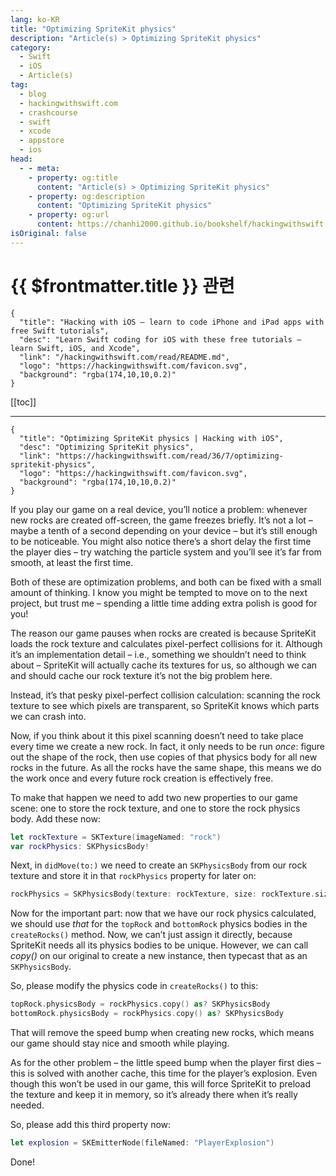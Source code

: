 ```yaml
---
lang: ko-KR
title: "Optimizing SpriteKit physics"
description: "Article(s) > Optimizing SpriteKit physics"
category:
  - Swift
  - iOS
  - Article(s)
tag: 
  - blog
  - hackingwithswift.com
  - crashcourse
  - swift
  - xcode
  - appstore
  - ios  
head:
  - - meta:
    - property: og:title
      content: "Article(s) > Optimizing SpriteKit physics"
    - property: og:description
      content: "Optimizing SpriteKit physics"
    - property: og:url
      content: https://chanhi2000.github.io/bookshelf/hackingwithswift.com/read/36/07-optimizing-spritekit-physics.html
isOriginal: false
---
```


# {{ $frontmatter.title }} 관련

```component VPCard
{
  "title": "Hacking with iOS – learn to code iPhone and iPad apps with free Swift tutorials",
  "desc": "Learn Swift coding for iOS with these free tutorials – learn Swift, iOS, and Xcode",
  "link": "/hackingwithswift.com/read/README.md",
  "logo": "https://hackingwithswift.com/favicon.svg",
  "background": "rgba(174,10,10,0.2)"
}
```

[[toc]]

---

```component VPCard
{
  "title": "Optimizing SpriteKit physics | Hacking with iOS",
  "desc": "Optimizing SpriteKit physics",
  "link": "https://hackingwithswift.com/read/36/7/optimizing-spritekit-physics",
  "logo": "https://hackingwithswift.com/favicon.svg",
  "background": "rgba(174,10,10,0.2)"
}
```

If you play our game on a real device, you’ll notice a problem: whenever new rocks are created off-screen, the game freezes briefly. It’s not a lot – maybe a tenth of a second depending on your device – but it’s still enough to be noticeable. You might also notice there’s a short delay the first time the player dies – try watching the particle system and you’ll see it’s far from smooth, at least the first time.

Both of these are optimization problems, and both can be fixed with a small amount of thinking. I know you might be tempted to move on to the next project, but trust me – spending a little time adding extra polish is good for you!

The reason our game pauses when rocks are created is because SpriteKit loads the rock texture and calculates pixel-perfect collisions for it. Although it’s an implementation detail – i.e., something we shouldn’t need to think about – SpriteKit will actually cache its textures for us, so although we can and should cache our rock texture it’s not the big problem here.

Instead, it’s that pesky pixel-perfect collision calculation: scanning the rock texture to see which pixels are transparent, so SpriteKit knows which parts we can crash into.

Now, if you think about it this pixel scanning doesn’t need to take place every time we create a new rock. In fact, it only needs to be run *once*: figure out the shape of the rock, then use copies of that physics body for all new rocks in the future. As all the rocks have the same shape, this means we do the work once and every future rock creation is effectively free.

To make that happen we need to add two new properties to our game scene: one to store the rock texture, and one to store the rock physics body. Add these now:

```swift
let rockTexture = SKTexture(imageNamed: "rock")
var rockPhysics: SKPhysicsBody!
```

Next, in `didMove(to:)` we need to create an `SKPhysicsBody` from our rock texture and store it in that `rockPhysics` property for later on:

```swift
rockPhysics = SKPhysicsBody(texture: rockTexture, size: rockTexture.size())
```

Now for the important part: now that we have our rock physics calculated, we should use *that* for the `topRock` and `bottomRock` physics bodies in the `createRocks()` method. Now, we can’t just assign it directly, because SpriteKit needs all its physics bodies to be unique. However, we can call *copy()* on our original to create a new instance, then typecast that as an `SKPhysicsBody`.

So, please modify the physics code in `createRocks()` to this:

```swift
topRock.physicsBody = rockPhysics.copy() as? SKPhysicsBody
bottomRock.physicsBody = rockPhysics.copy() as? SKPhysicsBody
```

That will remove the speed bump when creating new rocks, which means our game should stay nice and smooth while playing.

As for the other problem – the little speed bump when the player first dies – this is solved with another cache, this time for the player’s explosion. Even though this won’t be used in our game, this will force SpriteKit to preload the texture and keep it in memory, so it’s already there when it’s really needed.

So, please add this third property now:

```swift
let explosion = SKEmitterNode(fileNamed: "PlayerExplosion")
```

Done!
